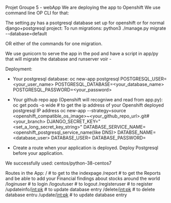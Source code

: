 Projet Groupe 5 - webApp
We are deploying the app to Openshift
We use command line OP CLI for that:

The setting.py has a psotgresql database set up for openshift or for normal django+postgresql project:
To run migrations:
python3 ./manage.py migrate --database=default

OR either of the commands for one migration.

We use gunicorn to serve the app in the pod and have a script in app/py that will migrate the database and runserver
voir -


Deployment:
- Your postgresql database:
oc new-app postgresql POSTGRESQL_USER=<your_user_name> POSTGRESQL_DATABASE=<your_database_name> POSTGRESQL_PASSWORD=<your_password>

- Your github repo app (Openshift will recogniwe and read from app.py):
oc get pods -o wide # to get the ip address of your Openshift deployed postgresql IP address
oc new-app --strategy=source <openshift_compatible_os_image>~<your_github_repo_url>.git#<your_branch> DJANGO_SECRET_KEY="<set_a_long_secret_key_string>" DATABASE_SERVICE_NAME=<openshift_postgresql_service_name(like DNS)> DATABSE_NAME=<database_user> DATABASE_USER=<user> DATABASE_PASSWORD=<password>

- Create a route when your application is deployed. Deploy Postgresql before your application.

We successfully used: centos/python-38-centos7


Routes in the App:
/ # to get to the indexpage
/report # to get the Reports and be able to add your Financial findings about stocks around the world
/loginuser # to login
/logoutuser # to logout
/registeruser # to register
/updateinfo/<int:pk> # to update database entry
/delete/<int:pk> # to delete database entru
/update/<int:pk> # to update database entry

